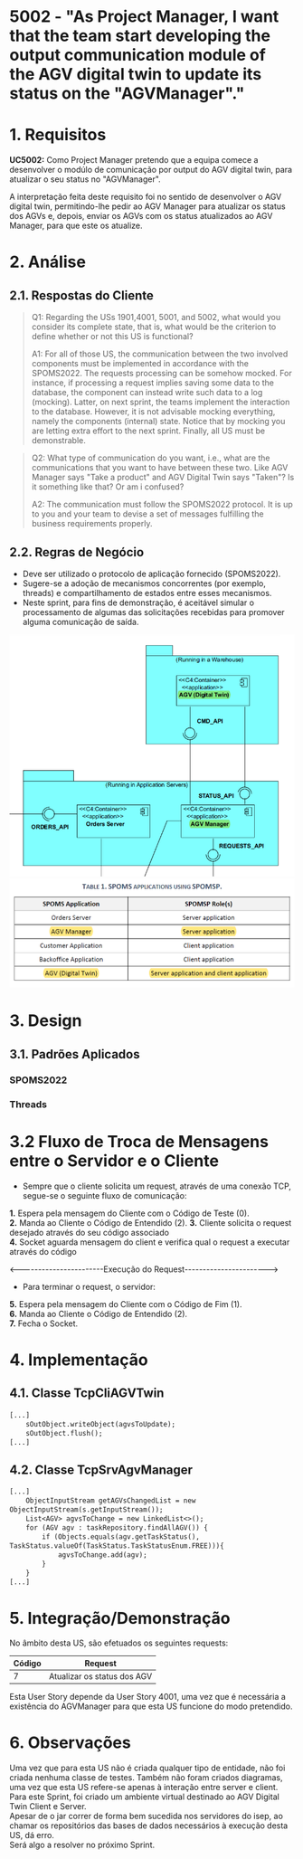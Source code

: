 # 5002 - "As Project Manager,  I want that the team start developing the output communication module of the AGV digital twin to update its status on the "AGVManager"."



# 1. Requisitos


**UC5002:** Como Project Manager pretendo que a equipa comece a desenvolver o modúlo de comunicação por output do AGV digital twin, para atualizar o seu status no "AGVManager".

A interpretação feita deste requisito foi no sentido de desenvolver o AGV digital twin, permitindo-lhe pedir ao AGV Manager para atualizar os status dos AGVs e, depois, enviar os AGVs com os status atualizados ao AGV Manager, para que este os atualize.


# 2. Análise

## 2.1. Respostas do Cliente

>Q1: Regarding the USs 1901,4001, 5001, and 5002, what would you consider its complete state, that is, what would be the criterion to define whether or not this US is functional?
>
>A1: For all of those US, the communication between the two involved components must be implemented in accordance with the SPOMS2022. The requests processing can be somehow mocked. For instance, if processing a request implies saving some data to the database, the component can instead write such data to a log (mocking). Latter, on next sprint, the teams implement the interaction to the database. However, it is not advisable mocking everything, namely the components (internal) state. Notice that by mocking you are letting extra effort to the next sprint. Finally, all US must be demonstrable.

>Q2: What type of communication do you want, i.e., what are the communications that you want to have between these two. Like AGV Manager says "Take a product" and AGV Digital Twin says "Taken"? Is it something like that? Or am i confused?
> 
>A2: The communication must follow the SPOMS2022 protocol. It is up to you and your team to devise a set of messages fulfilling the business requirements properly.

## 2.2. Regras de Negócio

* Deve ser utilizado o protocolo de aplicação fornecido (SPOMS2022).
* Sugere-se a adoção de mecanismos concorrentes (por exemplo, threads) e compartilhamento de estados entre esses mecanismos.
* Neste sprint, para fins de demonstração, é aceitável simular o processamento de algumas das solicitações recebidas para promover alguma comunicação de saída.

![AGVManagerETwin](AGVManagerETwin.png)
![SPOMSP](spomsp.png)


# 3. Design


## 3.1. Padrões Aplicados


### SPOMS2022

### Threads


# 3.2 Fluxo de Troca de Mensagens entre o Servidor e o Cliente

* Sempre que o cliente solicita um request, através de uma conexão TCP, segue-se o seguinte fluxo de comunicação:

**1.** Espera pela mensagem do Cliente com o Código de Teste (0).  
**2.** Manda ao Cliente o Código de Entendido (2).
**3.** Cliente solicita o request desejado através do seu código associado  
**4.** Socket aguarda mensagem do client e verifica qual o request a executar através do código

<-----------------------Execução do Request----------------------->

* Para terminar o request, o servidor:

**5.** Espera pela mensagem do Cliente com o Código de Fim (1).  
**6.** Manda ao Cliente o Código de Entendido (2).  
**7.** Fecha o Socket.



# 4. Implementação

## 4.1. Classe TcpCliAGVTwin


    [...]
        sOutObject.writeObject(agvsToUpdate);
        sOutObject.flush();
    [...]
    

## 4.2. Classe TcpSrvAgvManager

    
    [...]
        ObjectInputStream getAGVsChangedList = new ObjectInputStream(s.getInputStream());
        List<AGV> agvsToChange = new LinkedList<>();
        for (AGV agv : taskRepository.findAllAGV()) {
            if (Objects.equals(agv.getTaskStatus(), TaskStatus.valueOf(TaskStatus.TaskStatusEnum.FREE))){
                agvsToChange.add(agv);
            }
        }
    [...]


# 5. Integração/Demonstração

No âmbito desta US, são efetuados os seguintes requests:

| Código | Request                     |
|--------|-----------------------------|
| 7      | Atualizar os status dos AGV |

Esta User Story depende da User Story 4001, uma vez que é necessária a existência do AGVManager para que esta US funcione do modo pretendido.

# 6. Observações

Uma vez que para esta US não é criada qualquer tipo de entidade, não foi criada nenhuma classe de testes.
Também não foram criados diagramas, uma vez que esta US refere-se apenas à interação entre server e client.
Para este Sprint, foi criado um ambiente virtual destinado ao AGV Digital Twin Client e Server.  
Apesar de o jar correr de forma bem sucedida nos servidores do isep, ao chamar os repositórios das bases de dados necessários à execução desta US, dá erro.  
Será algo a resolver no próximo Sprint.